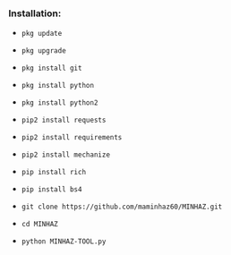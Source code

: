 ### Installation:
+ ```pkg update```

+ ```pkg upgrade```

+ ```pkg install git```

+ ```pkg install python```

+ ```pkg install python2```

+ ```pip2 install requests```

+ ```pip2 install requirements```

+ ```pip2 install mechanize```

+ ```pip install rich```

+ ```pip install bs4```

+ ```git clone https://github.com/maminhaz60/MINHAZ.git```

+ ```cd MINHAZ```

+ ```python MINHAZ-TOOL.py```
